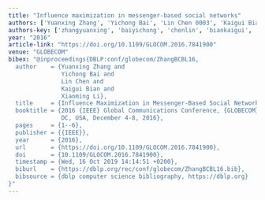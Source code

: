 ```yaml
---
title: "Influence maximization in messenger-based social networks"
authors: ['Yuanxing Zhang', 'Yichong Bai', 'Lin Chen 0003', 'Kaigui Bian', 'Xiaoming Li']
authors-key: ['zhangyuanxing', 'baiyichong', 'chenlin', 'biankaigui', 'lixiaoming']
year: "2016"
article-link: "https://doi.org/10.1109/GLOCOM.2016.7841900"
venue: "GLOBECOM"
bibex: "@inproceedings{DBLP:conf/globecom/ZhangBCBL16,
  author    = {Yuanxing Zhang and
               Yichong Bai and
               Lin Chen and
               Kaigui Bian and
               Xiaoming Li},
  title     = {Influence Maximization in Messenger-Based Social Networks},
  booktitle = {2016 {IEEE} Global Communications Conference, {GLOBECOM} 2016, Washington,
               DC, USA, December 4-8, 2016},
  pages     = {1--6},
  publisher = {{IEEE}},
  year      = {2016},
  url       = {https://doi.org/10.1109/GLOCOM.2016.7841900},
  doi       = {10.1109/GLOCOM.2016.7841900},
  timestamp = {Wed, 16 Oct 2019 14:14:51 +0200},
  biburl    = {https://dblp.org/rec/conf/globecom/ZhangBCBL16.bib},
  bibsource = {dblp computer science bibliography, https://dblp.org}
}"
---
```

